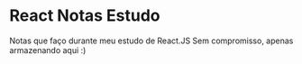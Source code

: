 # React Notas Estudo
Notas que faço durante meu estudo de React.JS 
Sem compromisso, apenas armazenando aqui :)
